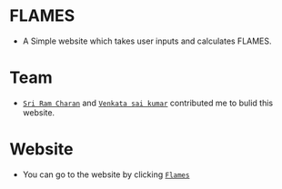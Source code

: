 # FLAMES
- A Simple website which takes user inputs and calculates FLAMES.<br>
# Team
- [`Sri Ram Charan`](https://github.com/sriramcharanmarri) and [`Venkata sai kumar`](https://https://github.com/venkatasaikumarmamidi) contributed me to bulid this website.
# Website
- You can go to the website by clicking [`Flames`](https://flames.rf.gd/)
